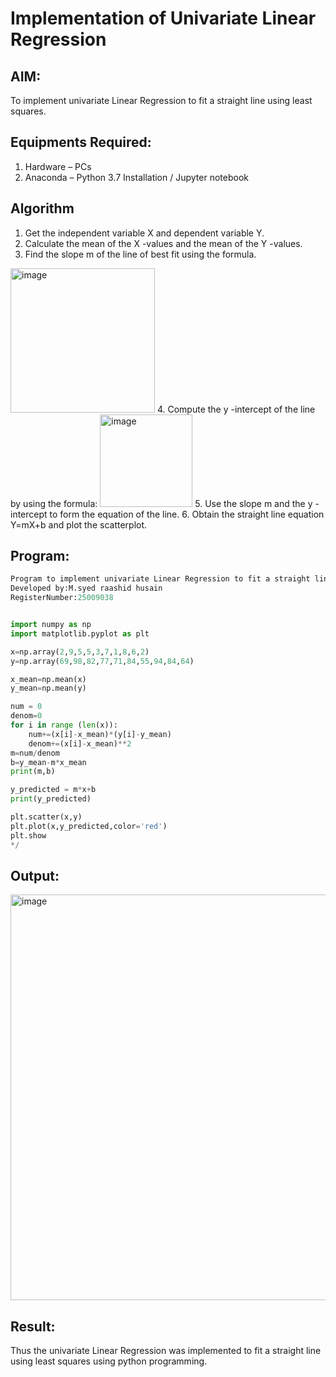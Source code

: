 # Implementation of Univariate Linear Regression

## AIM:
To implement univariate Linear Regression to fit a straight line using least squares.

## Equipments Required:
1. Hardware – PCs
2. Anaconda – Python 3.7 Installation / Jupyter notebook

## Algorithm
1. Get the independent variable X and dependent variable Y.
2. Calculate the mean of the X -values and the mean of the Y -values.
3. Find the slope m of the line of best fit using the formula. 
<img width="231" alt="image" src="https://user-images.githubusercontent.com/93026020/192078527-b3b5ee3e-992f-46c4-865b-3b7ce4ac54ad.png">
4. Compute the y -intercept of the line by using the formula:
<img width="148" alt="image" src="https://user-images.githubusercontent.com/93026020/192078545-79d70b90-7e9d-4b85-9f8b-9d7548a4c5a4.png">
5. Use the slope m and the y -intercept to form the equation of the line.
6. Obtain the straight line equation Y=mX+b and plot the scatterplot.

## Program:
```python
Program to implement univariate Linear Regression to fit a straight line using least squares.
Developed by:M.syed raashid husain 
RegisterNumber:25009038


import numpy as np 
import matplotlib.pyplot as plt

x=np.array(2,9,5,5,3,7,1,8,6,2)
y=np.array(69,98,82,77,71,84,55,94,84,64)

x_mean=np.mean(x)
y_mean=np.mean(y)

num = 0
denom=0
for i in range (len(x)):
    num+=(x[i]-x_mean)*(y[i]-y_mean)
    denom+=(x[i]-x_mean)**2
m=num/denom
b=y_mean-m*x_mean
print(m,b)

y_predicted = m*x+b
print(y_predicted)

plt.scatter(x,y)
plt.plot(x,y_predicted,color='red')
plt.show  
*/
```

## Output:
<img width="982" height="649" alt="image" src="https://github.com/user-attachments/assets/5132cc48-bacf-4cbf-933b-f5743136a59d" />



## Result:
Thus the univariate Linear Regression was implemented to fit a straight line using least squares using python programming.

